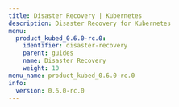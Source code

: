 ```yaml
---
title: Disaster Recovery | Kubernetes
description: Disaster Recovery for Kubernetes
menu:
  product_kubed_0.6.0-rc.0:
    identifier: disaster-recovery
    parent: guides
    name: Disaster Recovery
    weight: 10
menu_name: product_kubed_0.6.0-rc.0
info:
  version: 0.6.0-rc.0
---
```


